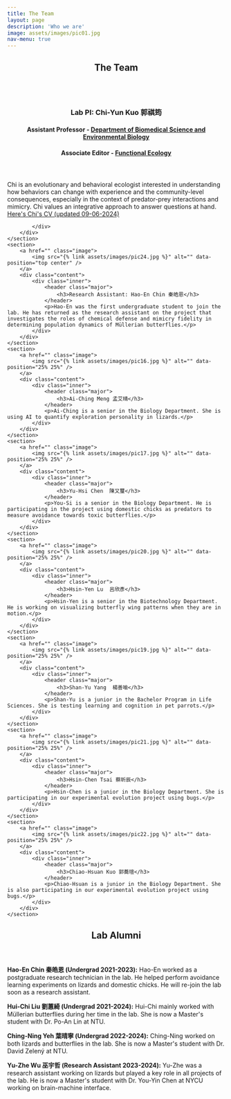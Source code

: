 ```yaml
---
title: The Team
layout: page
description: 'Who we are'
image: assets/images/pic01.jpg
nav-menu: true
---
```


<!-- Main -->
<div id="main">

<!-- One -->
<section id="one">
	<div class="inner">
		<header class="major">
			<h2>The Team</h2>
		</header>
	</div>
</section>

<!-- Two -->
<section id="two" class="spotlights">
	<section>
		<a href="" class="image">
			<img src="{% link assets/images/pic08.jpg %}" alt="" data-position="center center" />
		</a>
		<div class="content">
			<div class="inner">
				<header class="major">
					<h3>Lab PI: Chi-Yun Kuo 郭祺筠</h3>
					<h4>Assistant Professor - <a href= "https://biology.kmu.edu.tw/index.php/zh-tw/">Department of Biomedical Science and Environmental Biology</a></h4>
					<h4>Associate Editor - <a href= "https://besjournals.onlinelibrary.wiley.com/journal/13652435">Functional Ecology</a></h4>
				</header>
				<p>Chi is an evolutionary and behavioral ecologist interested in understanding how behaviors can change with experience and the community-level consequences, especially in the context of predator-prey interactions and mimicry. Chi values an integrative approach to answer questions at hand. <a href= "https://drive.google.com/file/d/1E7IoR4qD-L0H-skigaQS6nMyfg_mr7pg/view?usp=share_link">Here's Chi's CV (updated 09-06-2024)</a></p>
				
			</div>
		</div>
	</section>
	<section>
		<a href="" class="image">
			<img src="{% link assets/images/pic24.jpg %}" alt="" data-position="top center" />
		</a>
		<div class="content">
			<div class="inner">
				<header class="major">
					<h3>Research Assistant: Hao-En Chin 秦皓恩</h3>
				</header>
				<p>Hao-En was the first undergraduate student to join the lab. He has returned as the research assistant on the project that investigates the roles of chemical defense and mimicry fidelity in determining population dynamics of Müllerian butterflies.</p>
			</div>
		</div>
	</section>
	<section>
		<a href="" class="image">
			<img src="{% link assets/images/pic16.jpg %}" alt="" data-position="25% 25%" />
		</a>
		<div class="content">
			<div class="inner">
				<header class="major">
					<h3>Ai-Ching Meng 孟艾晴</h3>
				</header>
				<p>Ai-Ching is a senior in the Biology Department. She is using AI to quantify exploration personality in lizards.</p>
			</div>
		</div>
	</section>
	<section>
		<a href="" class="image">
			<img src="{% link assets/images/pic17.jpg %}" alt="" data-position="25% 25%" />
		</a>
		<div class="content">
			<div class="inner">
				<header class="major">
					<h3>Yu-Hsi Chen  陳又璽</h3>
				</header>
				<p>You-Si is a senior in the Biology Department. He is participating in the project using domestic chicks as predators to measure avoidance towards toxic butterflies.</p>
			</div>
		</div>
	</section>
	<section>
		<a href="" class="image">
			<img src="{% link assets/images/pic20.jpg %}" alt="" data-position="25% 25%" />
		</a>
		<div class="content">
			<div class="inner">
				<header class="major">
					<h3>Hsin-Yen Lu  呂欣彥</h3>
				</header>
				<p>Hsin-Yen is a senior in the Biotechnology Department. He is working on visualizing butterfly wing patterns when they are in motion.</p>
			</div>
		</div>
	</section>			
	<section>
		<a href="" class="image">
			<img src="{% link assets/images/pic19.jpg %}" alt="" data-position="25% 25%" />
		</a>
		<div class="content">
			<div class="inner">
				<header class="major">
					<h3>Shan-Yu Yang  楊善喻</h3>
				</header>
				<p>Shan-Yu is a junior in the Bachelor Program in Life Sciences. She is testing learning and cognition in pet parrots.</p>
			</div>
		</div>
	</section>
	<section>
		<a href="" class="image">
			<img src="{% link assets/images/pic21.jpg %}" alt="" data-position="25% 25%" />
		</a>
		<div class="content">
			<div class="inner">
				<header class="major">
					<h3>Hsin-Chen Tsai 蔡昕辰</h3>
				</header>
				<p>Hsin-Chen is a junior in the Biology Department. She is participating in our experimental evolution project using bugs.</p>
			</div>
		</div>
	</section>
	<section>
		<a href="" class="image">
			<img src="{% link assets/images/pic22.jpg %}" alt="" data-position="25% 25%" />
		</a>
		<div class="content">
			<div class="inner">
				<header class="major">
					<h3>Chiao-Hsuan Kuo 郭蕎瑄</h3>
				</header>
				<p>Chiao-Hsuan is a junior in the Biology Department. She is also participating in our experimental evolution project using bugs.</p>
			</div>
		</div>
	</section>
</section>

<!-- Three -->
<section id="three">
	<div class="inner">
		<header class="major">
			<h2>Lab Alumni</h2>
		</header>
		<p><b>Hao-En Chin 秦皓恩 (Undergrad 2021-2023):</b> Hao-En worked as a postgraduate research technician in the lab. He helped perform avoidance learning experiments on lizards and domestic chicks. He will re-join the lab soon as a research assistant.</p>
		<p><b>Hui-Chi Liu 劉蕙綺 (Undergrad 2021-2024):</b> Hui-Chi mainly worked with Müllerian butterflies during her time in the lab. She is now a Master's student with Dr. Po-An Lin at NTU.</p>
		<p><b>Ching-Ning Yeh 葉晴寧 (Undergrad 2022-2024):</b> Ching-Ning worked on both lizards and butterflies in the lab. She is now a Master's student with Dr. David Zelený at NTU.</p>
		<p><b>Yu-Zhe Wu 巫宇哲 (Research Assistant 2023-2024):</b> Yu-Zhe was a research assistant working on lizards but played a key role in all projects of the lab. He is now a Master's student with Dr. You-Yin Chen at NYCU working on brain-machine interface.</p>
	</div>
</section>